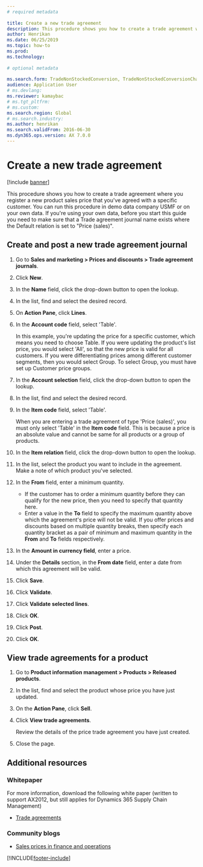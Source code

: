 ```yaml
--- 
# required metadata 
 
title: Create a new trade agreement
description: This procedure shows you how to create a trade agreement where you register a new product sales price that you've agreed with a specific customer. 
author: Henrikan
ms.date: 06/25/2019
ms.topic: how-to 
ms.prod:  
ms.technology:  
 
# optional metadata 
 
ms.search.form: TradeNonStockedConversion, TradeNonStockedConversionChangeWizard, TradeNonStockedConversionCheckWorksheet, TradeNonStockedConversionWizard, TradeNonStockedRegister
audience: Application User 
# ms.devlang:  
ms.reviewer: kamaybac
# ms.tgt_pltfrm:  
# ms.custom:  
ms.search.region: Global
# ms.search.industry: 
ms.author: henrikan
ms.search.validFrom: 2016-06-30 
ms.dyn365.ops.version: AX 7.0.0 
---
```

# Create a new trade agreement

[!include [banner](../../includes/banner.md)]

This procedure shows you how to create a trade agreement where you register a new product sales price that you've agreed with a specific customer. You can run this procedure in demo data company USMF or on your own data. If you're using your own data, before you start this guide you need to make sure that a Trade agreement journal name exists where the Default relation is set to "Price (sales)".

## Create and post a new trade agreement journal

1. Go to **Sales and marketing > Prices and discounts > Trade agreement journals**.
2. Click **New**.
3. In the **Name** field, click the drop-down button to open the lookup.
4. In the list, find and select the desired record.
5. On **Action Pane**, click **Lines**.
6. In the **Account code** field, select 'Table'.
    
    In this example, you're updating the price for a specific customer, which means you need to choose Table. If you were updating the product's list price, you would select 'All', so that the new price is valid for all customers. If you were differentiating prices among different customer segments, then you would select Group. To select Group, you must have set up Customer price groups.  

7. In the **Account selection** field, click the drop-down button to open the lookup.
8. In the list, find and select the desired record.
9. In the **Item code** field, select 'Table'.
    
    When you are entering a trade agreement of type 'Price (sales)', you must only select 'Table' in the **Item code** field. This is because a price is an absolute value and cannot be same for all products or a group of products.
    
10. In the **Item relation** field, click the drop-down button to open the lookup.
11. In the list, select the product you want to include in the agreement. Make a note of which product you've selected.  
12. In the **From** field, enter a minimum quantity.
    - If the customer has to order a minimum quantity before they can qualify for the new price, then you need to specify that quantity here.  
    - Enter a value in the **To** field to specify the maximum quantity above which the agreement's price will not be valid. If you offer prices and discounts based on multiple quantity breaks, then specify each quantity bracket as a pair of minimum and maximum quantity in the **From** and **To** fields respectively.
13. In the **Amount in currency field**, enter a price.
14. Under the **Details** section, in the **From date** field, enter a date from which this agreement will be valid.
15. Click **Save**.
16. Click **Validate**.
17. Click **Validate selected lines**.
18. Click **OK**.
19. Click **Post**.
20. Click **OK**.

## View trade agreements for a product

1. Go to **Product information management > Products > Released products**.
2. In the list, find and select the product whose price you have just updated.
3. On the **Action Pane**, click **Sell**.
4. Click **View trade agreements**.
    
    Review the details of the price trade agreement you have just created.

5. Close the page.

## Additional resources

### Whitepaper

For more information, download the following white paper (written to support AX2012, but still applies for Dynamics 365 Supply Chain Management)

- [Trade agreements](https://download.microsoft.com/download/0/2/9/02972c8b-0159-4936-a3ef-1e64252b2d2f/TradeAgreementsInAX.pdf)

### Community blogs

- [Sales prices in finance and operations](https://financefunction.tech/2018/11/14/sales-prices-in-dynamics-365-for-finance-and-operations/#sales_price_in_trade_agreements)


[!INCLUDE[footer-include](../../../includes/footer-banner.md)]
